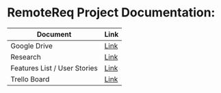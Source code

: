 # RemoteReq Project Documentation:

Document | Link
---------|------
Google Drive | [Link](https://drive.google.com/drive/u/1/folders/1EuWsms_T0mZjTvY5mQSDNOoBM-sWcTVB)
Research | [Link](https://docs.google.com/document/d/1XnEdx_mCjTHSNyyGZUSKoJKQXdej-PICoINUB4uVp9U/edit)
Features List / User Stories | [Link](https://docs.google.com/document/d/1wDslyQcyKtAuhZj3MvSTpSnFjdCu6V05Vovzwh52nhA/edit)
Trello Board | [Link](https://trello.com/b/CHkH9lFq/remote-req-project)